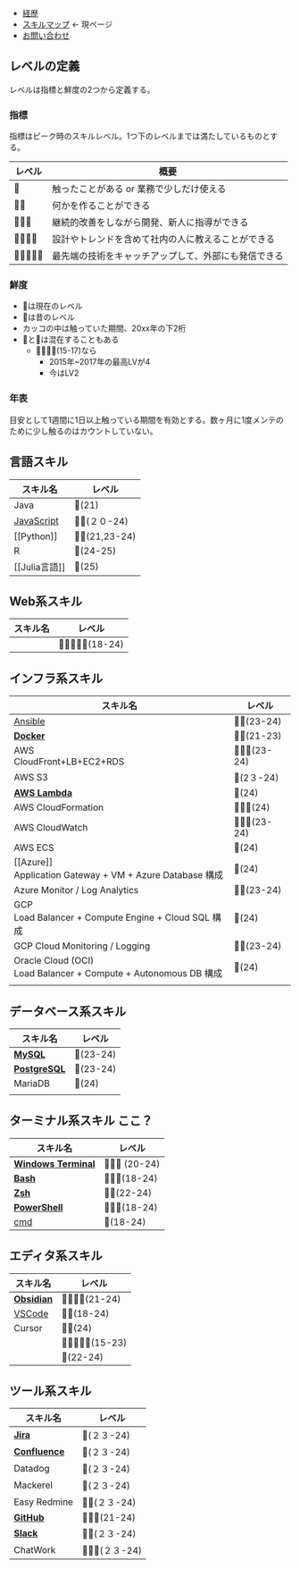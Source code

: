 - [経歴](https://soiroll.github.io/profile.github.io/about/)
- [スキルマップ](https://soiroll.github.io/profile.github.io/skillmap/) ← 現ページ
- [お問い合わせ](https://soiroll.github.io/profile.github.io/contact/)

## レベルの定義

レベルは指標と鮮度の2つから定義する。

### 指標

指標はピーク時のスキルレベル。1つ下のレベルまでは満たしているものとする。

| レベル        | 概要                         |
| ---------- | -------------------------- |
| 🌝         | 触ったことがある or 業務で少しだけ使える     |
| 🌝🌝       | 何かを作ることができる                |
| 🌝🌝🌝     | 継続的改善をしながら開発、新人に指導ができる     |
| 🌝🌝🌝🌝   | 設計やトレンドを含めて社内の人に教えることができる  |
| 🌝🌝🌝🌝🌝 | 最先端の技術をキャッチアップして、外部にも発信できる |

### 鮮度

- 🌝は現在のレベル
- 🌚は昔のレベル
- カッコの中は触っていた期間、20xx年の下2桁
- 🌝と🌚は混在することもある
    - 🌝🌝🌚🌚(15-17)なら
        - 2015年~2017年の最高LVが4
        - 今はLV2

### 年表
目安として1週間に1日以上触っている期間を有効とする。数ヶ月に1度メンテのために少し触るのはカウントしていない。

## 言語スキル

| スキル名                                                         | レベル            |
| ------------------------------------------------------------ | -------------- |
| Java                                                         | 🌚(21)         |
| [JavaScript](https://minerva.mamansoft.net/Notes/JavaScript) | 🌝🌚(２０-24)    |
| [[Python]]                                                   | 🌝🌚(21,23-24) |
| R                                                            | 🌝(24-25)      |
| [[Julia言語]]                                                  | 🌚(25)         |

## Web系スキル

| スキル名 | レベル               |
| ---- | ----------------- |
|      | 🌝🌝🌝🌝🌚(18-24) |

## インフラ系スキル

| スキル名                                                             | レベル           |
| ---------------------------------------------------------------- | ------------- |
| [Ansible](https://minerva.mamansoft.net/Notes/Ansible)           | 🌝🌚(23-24)   |
| **[Docker](https://minerva.mamansoft.net/Notes/Docker)**         | 🌝🌚(21-23)   |
| AWS<br>CloudFront+LB+EC2+RDS<br>                                 | 🌝🌝🌝(23-24) |
| AWS S3                                                           | 🌝(2３-24)     |
| **[AWS Lambda](https://minerva.mamansoft.net/Notes/AWS+Lambda)** | 🌝(24)        |
| AWS CloudFormation                                               | 🌝🌝🌝(24)    |
| AWS CloudWatch                                                   | 🌝🌝🌝(23-24) |
| AWS ECS                                                          | 🌚(24)        |
| [[Azure]]<br>Application Gateway + VM + Azure Database 構成        | 🌚(24)        |
| Azure Monitor / Log Analytics                                    | 🌝🌚(23-24)   |
| GCP<br>Load Balancer + Compute Engine + Cloud SQL 構成             | 🌚(24)        |
| GCP Cloud Monitoring / Logging                                   | 🌝🌚(23-24)   |
| Oracle Cloud (OCI)<br>Load Balancer + Compute + Autonomous DB 構成 | 🌚(24)        |
|                                                                  |               |

## データベース系スキル

| スキル名                                                             | レベル       |
| ---------------------------------------------------------------- | --------- |
| **[MySQL](https://minerva.mamansoft.net/Notes/MySQL)**           | 🌝(23-24) |
| **[PostgreSQL](https://minerva.mamansoft.net/Notes/PostgreSQL)** | 🌝(23-24) |
| MariaDB                                                          | 🌝(24)    |
|                                                                  |           |

## ターミナル系スキル ここ？

| スキル名                                                                         | レベル            |
| ---------------------------------------------------------------------------- | -------------- |
| **[Windows Terminal](https://minerva.mamansoft.net/Notes/Windows+Terminal)** | 🌝🌝🌝 (20-24) |
| **[Bash](https://minerva.mamansoft.net/Notes/Bash)**                         | 🌝🌝🌚(18-24)  |
| **[Zsh](https://minerva.mamansoft.net/Notes/Zsh)**                           | 🌝🌝(22-24)    |
| **[PowerShell](https://minerva.mamansoft.net/Notes/PowerShell)**             | 🌝🌝🌚(18-24)  |
| [cmd](https://minerva.mamansoft.net/Notes/cmd)                               | 🌝(18-24)      |

## エディタ系スキル

| スキル名                                                         | レベル               |
| ------------------------------------------------------------ | ----------------- |
| **[Obsidian](https://minerva.mamansoft.net/Notes/Obsidian)** | 🌝🌝🌝🌝(21-24)   |
| [VSCode](https://minerva.mamansoft.net/Notes/VSCode)         | 🌝🌚(18-24)       |
| Cursor                                                       | 🌝🌝(24)          |
|                                                              | 🌝🌝🌝🌚🌚(15-23) |
|                                                              | 🌝(22-24)         |

## ツール系スキル

| スキル名                                                             | レベル           |
| ---------------------------------------------------------------- | ------------- |
| **[Jira](https://minerva.mamansoft.net/Notes/Jira)**             | 🌚(２３-24)     |
| **[Confluence](https://minerva.mamansoft.net/Notes/Confluence)** | 🌚(２３-24)     |
| Datadog                                                          | 🌚(２３-24)     |
| Mackerel                                                         | 🌚(２３-24)     |
| Easy Redmine                                                     | 🌝🌚(２３-24)   |
| **[GitHub](https://minerva.mamansoft.net/Notes/GitHub)**         | 🌝🌚🌚(21-24) |
| **[Slack](https://minerva.mamansoft.net/Notes/Slack)**           | 🌝🌝(２３-24)   |
| ChatWork                                                         | 🌝🌝🌚(２３-24) |
